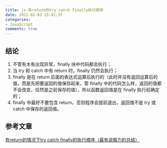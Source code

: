 ```yaml
---
title: js-有return的try catch finally执行顺序
date: 2021-02-03 15:41:37
categories:
- JavaScript
comments: true
---
```


## 结论


1. 不管有木有出现异常，finally 块中代码都会执行；
2. 当 try 和 catch 中有 return 时，finally 仍然会执行；
3. finally 是在 return 后面的表达式运算后执行的（此时并没有返回运算后的值，而是先把要返回的值保存起来，管 finally 中的代码怎么样，返回的值都不会改变，任然是之前保存的值），所以函数返回值是在 finally 执行前确定的；
4. finally 中最好不要包含 return，否则程序会提前退出，返回值不是 try 或 catch 中保存的返回值。

<!-- more -->



## 参考文章

[有return的情况下try catch finally的执行顺序（最有说服力的总结）](https://blog.csdn.net/kavensu/article/details/8067850)